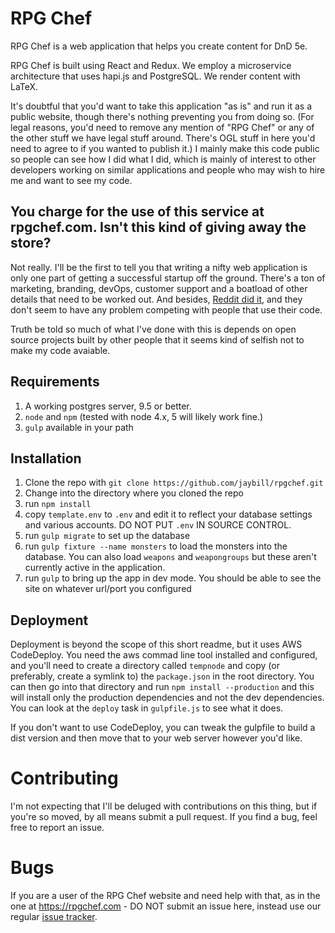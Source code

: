 # RPG Chef

RPG Chef is a web application that helps you create content for DnD 5e.

RPG Chef is built using React and Redux. We employ a microservice architecture that uses hapi.js and PostgreSQL. We render content with LaTeX.

It's doubtful that you'd want to take this application "as is" and run it as a public website, though there's nothing preventing you from doing so. (For legal reasons, you'd need to remove any mention of "RPG Chef" or any of the other stuff we have legal stuff around. There's OGL stuff in here you'd need to agree to if you wanted to publish it.) I mainly make this code public so people can see how I did what I did, which is mainly of interest to other developers working on similar applications and people who may wish to hire me and want to see my code.

## You charge for the use of this service at rpgchef.com. Isn't this kind of giving away the store?

Not really. I'll be the first to tell you that writing a nifty web application is only one part of getting a successful startup off the ground. There's a ton of marketing, branding, devOps, customer support and a boatload of other details that need to be worked out. And besides, [Reddit did it](https://github.com/reddit/reddit), and they don't seem to have any problem competing with people that use their code.

Truth be told so much of what I've done with this is depends on open source projects built by other people that it seems kind of selfish not to make my code avaiable.

## Requirements

1. A working postgres server, 9.5 or better.
1. `node` and `npm` (tested with node 4.x, 5 will likely work fine.)
1. `gulp` available in your path  

## Installation

1. Clone the repo with `git clone https://github.com/jaybill/rpgchef.git`
1. Change into the directory where you cloned the repo
1. run `npm install`
1. copy `template.env` to `.env` and edit it to reflect your database settings and various accounts. DO NOT PUT `.env` IN SOURCE CONTROL.
1. run `gulp migrate` to set up the database
1. run `gulp fixture --name monsters` to load the monsters into the database. You can also load `weapons` and `weapongroups` but these aren't currently active in the application.
1. run `gulp` to bring up the app in dev mode. You should be able to see the site on whatever url/port you configured

## Deployment

Deployment is beyond the scope of this short readme, but it uses AWS CodeDeploy. You need the aws commad line tool installed and configured, and you'll need to create a directory called `tempnode` and copy (or preferably, create a symlink to) the `package.json` in the root directory. You can then go into that directory and run `npm install --production` and this will install only the production dependencies and not the dev dependencies. You can look at the `deploy` task in `gulpfile.js` to see what it does.

If you don't want to use CodeDeploy, you can tweak the gulpfile to build a dist version and then move that to your web server however you'd like.

# Contributing

I'm not expecting that I'll be deluged with contributions on this thing, but if you're so moved, by all means submit a pull request. If you find a bug, feel free to report an issue.

# Bugs  
  
If you are a user of the RPG Chef website and need help with that, as in the one at https://rpgchef.com - DO NOT submit an issue here, instead use our regular [issue tracker](https://rpgchef.lighthouseapp.com/projects/132376-rpg-chef/tickets).